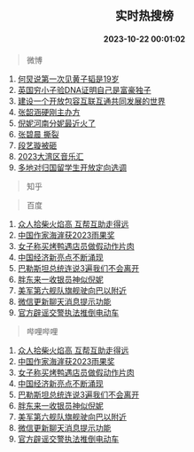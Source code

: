 <div align="center"><h2>实时热搜榜</h2><h4>2023-10-22 00:01:02</h4></div>

> 微博  

1. [何炅说第一次见黄子韬是19岁](https://s.weibo.com/weibo?q=%23%E4%BD%95%E7%82%85%E8%AF%B4%E7%AC%AC%E4%B8%80%E6%AC%A1%E8%A7%81%E9%BB%84%E5%AD%90%E9%9F%AC%E6%98%AF19%E5%B2%81%23&t=31&band_rank=1&Refer=top)<br />
2. [英国穷小子验DNA证明自己是富豪独子](https://s.weibo.com/weibo?q=%23%E8%8B%B1%E5%9B%BD%E7%A9%B7%E5%B0%8F%E5%AD%90%E9%AA%8CDNA%E8%AF%81%E6%98%8E%E8%87%AA%E5%B7%B1%E6%98%AF%E5%AF%8C%E8%B1%AA%E7%8B%AC%E5%AD%90%23&t=31&band_rank=2&Refer=top)<br />
3. [建设一个开放包容互联互通共同发展的世界](https://s.weibo.com/weibo?q=%23%E5%BB%BA%E8%AE%BE%E4%B8%80%E4%B8%AA%E5%BC%80%E6%94%BE%E5%8C%85%E5%AE%B9%E4%BA%92%E8%81%94%E4%BA%92%E9%80%9A%E5%85%B1%E5%90%8C%E5%8F%91%E5%B1%95%E7%9A%84%E4%B8%96%E7%95%8C%23&t=31&band_rank=3&Refer=top)<br />
4. [张韶涵硬刚主办方](https://s.weibo.com/weibo?q=%23%E5%BC%A0%E9%9F%B6%E6%B6%B5%E7%A1%AC%E5%88%9A%E4%B8%BB%E5%8A%9E%E6%96%B9%23&t=31&band_rank=4&Refer=top)<br />
5. [倪妮河南分妮最近火了](https://s.weibo.com/weibo?q=%23%E5%80%AA%E5%A6%AE%E6%B2%B3%E5%8D%97%E5%88%86%E5%A6%AE%E6%9C%80%E8%BF%91%E7%81%AB%E4%BA%86%23&t=31&band_rank=5&Refer=top)<br />
6. [张碧晨 撕裂](https://s.weibo.com/weibo?q=%E5%BC%A0%E7%A2%A7%E6%99%A8%20%E6%92%95%E8%A3%82&t=31&band_rank=6&Refer=top)<br />
7. [段艺璇被砸](https://s.weibo.com/weibo?q=%23%E6%AE%B5%E8%89%BA%E7%92%87%E8%A2%AB%E7%A0%B8%23&t=31&band_rank=7&Refer=top)<br />
8. [2023大湾区音乐汇](https://s.weibo.com/weibo?q=%232023%E5%A4%A7%E6%B9%BE%E5%8C%BA%E9%9F%B3%E4%B9%90%E6%B1%87%23&t=31&band_rank=8&Refer=top)<br />
9. [多地对归国留学生开放定向选调](https://s.weibo.com/weibo?q=%23%E5%A4%9A%E5%9C%B0%E5%AF%B9%E5%BD%92%E5%9B%BD%E7%95%99%E5%AD%A6%E7%94%9F%E5%BC%80%E6%94%BE%E5%AE%9A%E5%90%91%E9%80%89%E8%B0%83%23&t=31&band_rank=9&Refer=top)<br />

> 知乎  


> 百度  

1. [众人拾柴火焰高 互帮互助走得远](https://www.baidu.com/s?wd=%E4%BC%97%E4%BA%BA%E6%8B%BE%E6%9F%B4%E7%81%AB%E7%84%B0%E9%AB%98+%E4%BA%92%E5%B8%AE%E4%BA%92%E5%8A%A9%E8%B5%B0%E5%BE%97%E8%BF%9C&sa=fyb_news&rsv_dl=fyb_news)<br />
2. [中国作家海漄获2023雨果奖](https://www.baidu.com/s?wd=%E4%B8%AD%E5%9B%BD%E4%BD%9C%E5%AE%B6%E6%B5%B7%E6%BC%84%E8%8E%B72023%E9%9B%A8%E6%9E%9C%E5%A5%96&sa=fyb_news&rsv_dl=fyb_news)<br />
3. [女子称买烤鸭遇店员做假动作片肉](https://www.baidu.com/s?wd=%E5%A5%B3%E5%AD%90%E7%A7%B0%E4%B9%B0%E7%83%A4%E9%B8%AD%E9%81%87%E5%BA%97%E5%91%98%E5%81%9A%E5%81%87%E5%8A%A8%E4%BD%9C%E7%89%87%E8%82%89&sa=fyb_news&rsv_dl=fyb_news)<br />
4. [中国经济新亮点不断涌现](https://www.baidu.com/s?wd=%E4%B8%AD%E5%9B%BD%E7%BB%8F%E6%B5%8E%E6%96%B0%E4%BA%AE%E7%82%B9%E4%B8%8D%E6%96%AD%E6%B6%8C%E7%8E%B0&sa=fyb_news&rsv_dl=fyb_news)<br />
5. [巴勒斯坦总统连说3遍我们不会离开](https://www.baidu.com/s?wd=%E5%B7%B4%E5%8B%92%E6%96%AF%E5%9D%A6%E6%80%BB%E7%BB%9F%E8%BF%9E%E8%AF%B43%E9%81%8D%E6%88%91%E4%BB%AC%E4%B8%8D%E4%BC%9A%E7%A6%BB%E5%BC%80&sa=fyb_news&rsv_dl=fyb_news)<br />
6. [胖东来一收银员神似倪妮](https://www.baidu.com/s?wd=%E8%83%96%E4%B8%9C%E6%9D%A5%E4%B8%80%E6%94%B6%E9%93%B6%E5%91%98%E7%A5%9E%E4%BC%BC%E5%80%AA%E5%A6%AE&sa=fyb_news&rsv_dl=fyb_news)<br />
7. [美军第六舰队旗舰驶向巴以附近](https://www.baidu.com/s?wd=%E7%BE%8E%E5%86%9B%E7%AC%AC%E5%85%AD%E8%88%B0%E9%98%9F%E6%97%97%E8%88%B0%E9%A9%B6%E5%90%91%E5%B7%B4%E4%BB%A5%E9%99%84%E8%BF%91&sa=fyb_news&rsv_dl=fyb_news)<br />
8. [微信更新聊天消息提示功能](https://www.baidu.com/s?wd=%E5%BE%AE%E4%BF%A1%E6%9B%B4%E6%96%B0%E8%81%8A%E5%A4%A9%E6%B6%88%E6%81%AF%E6%8F%90%E7%A4%BA%E5%8A%9F%E8%83%BD&sa=fyb_news&rsv_dl=fyb_news)<br />
9. [官方辟谣交警执法推倒电动车](https://www.baidu.com/s?wd=%E5%AE%98%E6%96%B9%E8%BE%9F%E8%B0%A3%E4%BA%A4%E8%AD%A6%E6%89%A7%E6%B3%95%E6%8E%A8%E5%80%92%E7%94%B5%E5%8A%A8%E8%BD%A6&sa=fyb_news&rsv_dl=fyb_news)<br />

> 哔哩哔哩  

1. [众人拾柴火焰高 互帮互助走得远](https://www.baidu.com/s?wd=%E4%BC%97%E4%BA%BA%E6%8B%BE%E6%9F%B4%E7%81%AB%E7%84%B0%E9%AB%98+%E4%BA%92%E5%B8%AE%E4%BA%92%E5%8A%A9%E8%B5%B0%E5%BE%97%E8%BF%9C&sa=fyb_news&rsv_dl=fyb_news)<br />
2. [中国作家海漄获2023雨果奖](https://www.baidu.com/s?wd=%E4%B8%AD%E5%9B%BD%E4%BD%9C%E5%AE%B6%E6%B5%B7%E6%BC%84%E8%8E%B72023%E9%9B%A8%E6%9E%9C%E5%A5%96&sa=fyb_news&rsv_dl=fyb_news)<br />
3. [女子称买烤鸭遇店员做假动作片肉](https://www.baidu.com/s?wd=%E5%A5%B3%E5%AD%90%E7%A7%B0%E4%B9%B0%E7%83%A4%E9%B8%AD%E9%81%87%E5%BA%97%E5%91%98%E5%81%9A%E5%81%87%E5%8A%A8%E4%BD%9C%E7%89%87%E8%82%89&sa=fyb_news&rsv_dl=fyb_news)<br />
4. [中国经济新亮点不断涌现](https://www.baidu.com/s?wd=%E4%B8%AD%E5%9B%BD%E7%BB%8F%E6%B5%8E%E6%96%B0%E4%BA%AE%E7%82%B9%E4%B8%8D%E6%96%AD%E6%B6%8C%E7%8E%B0&sa=fyb_news&rsv_dl=fyb_news)<br />
5. [巴勒斯坦总统连说3遍我们不会离开](https://www.baidu.com/s?wd=%E5%B7%B4%E5%8B%92%E6%96%AF%E5%9D%A6%E6%80%BB%E7%BB%9F%E8%BF%9E%E8%AF%B43%E9%81%8D%E6%88%91%E4%BB%AC%E4%B8%8D%E4%BC%9A%E7%A6%BB%E5%BC%80&sa=fyb_news&rsv_dl=fyb_news)<br />
6. [胖东来一收银员神似倪妮](https://www.baidu.com/s?wd=%E8%83%96%E4%B8%9C%E6%9D%A5%E4%B8%80%E6%94%B6%E9%93%B6%E5%91%98%E7%A5%9E%E4%BC%BC%E5%80%AA%E5%A6%AE&sa=fyb_news&rsv_dl=fyb_news)<br />
7. [美军第六舰队旗舰驶向巴以附近](https://www.baidu.com/s?wd=%E7%BE%8E%E5%86%9B%E7%AC%AC%E5%85%AD%E8%88%B0%E9%98%9F%E6%97%97%E8%88%B0%E9%A9%B6%E5%90%91%E5%B7%B4%E4%BB%A5%E9%99%84%E8%BF%91&sa=fyb_news&rsv_dl=fyb_news)<br />
8. [微信更新聊天消息提示功能](https://www.baidu.com/s?wd=%E5%BE%AE%E4%BF%A1%E6%9B%B4%E6%96%B0%E8%81%8A%E5%A4%A9%E6%B6%88%E6%81%AF%E6%8F%90%E7%A4%BA%E5%8A%9F%E8%83%BD&sa=fyb_news&rsv_dl=fyb_news)<br />
9. [官方辟谣交警执法推倒电动车](https://www.baidu.com/s?wd=%E5%AE%98%E6%96%B9%E8%BE%9F%E8%B0%A3%E4%BA%A4%E8%AD%A6%E6%89%A7%E6%B3%95%E6%8E%A8%E5%80%92%E7%94%B5%E5%8A%A8%E8%BD%A6&sa=fyb_news&rsv_dl=fyb_news)<br />
